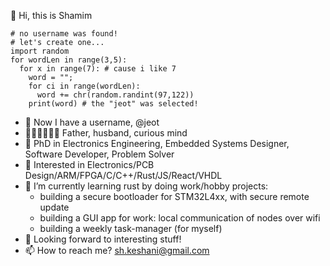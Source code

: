 👋 Hi, this is Shamim
```
# no username was found!
# let's create one...
import random
for wordLen in range(3,5):
  for x in range(7): # cause i like 7
    word = "";
    for ci in range(wordLen):
      word += chr(random.randint(97,122))
    print(word) # the "jeot" was selected!
```
- 🤩 Now I have a username, @jeot
- 👨🏻‍👩🏻‍👧🏻 Father, husband, curious mind
- 🥼 PhD in Electronics Engineering, Embedded Systems Designer, Software Developer, Problem Solver
- 👀 Interested in Electronics/PCB Design/ARM/FPGA/C/C++/Rust/JS/React/VHDL
- 🌱 I’m currently learning rust by doing work/hobby projects:
    - building a secure bootloader for STM32L4xx, with secure remote update
    - building a GUI app for work: local communication of nodes over wifi
    - building a weekly task-manager (for myself)
- 💞️ Looking forward to interesting stuff!
- 📫 How to reach me? sh.keshani@gmail.com

<!---
jeot/jeot is a ✨ special ✨ repository because its `README.md` (this file) appears on your GitHub profile.
You can click the Preview link to take a look at your changes.
--->
